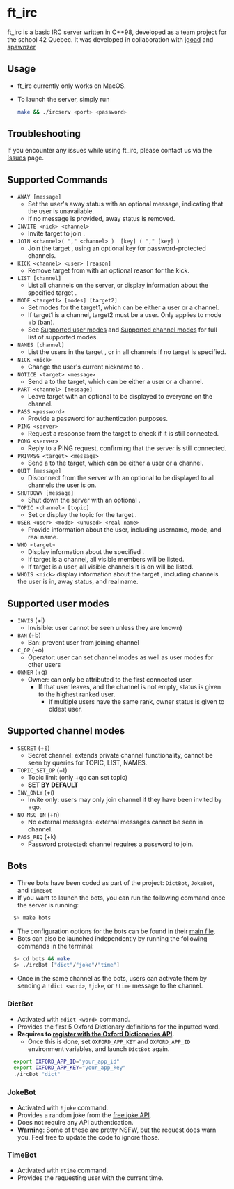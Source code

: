 # ft_irc

ft_irc is a basic IRC server written in C++98, developed as a team project for the school 42 Quebec.
It was developed in collaboration with [jgoad](https://github.com/jongoad) and [spawnzer](https://github.com/spawnzer)

## Usage

- ft_irc currently only works on MacOS.
- To launch the server, simply run
    
    ```bash
    make && ./ircserv <port> <password>
    ```
    

## Troubleshooting

If you encounter any issues while using ft_irc, please contact us via the [Issues](https://github.com/oddtiming/ft_irc/issues) page.

## Supported Commands
- `AWAY [message]` 
  - Set the user's away status with an optional message, indicating that the user is unavailable.
  - If no message is provided, away status is removed.
- `INVITE <nick> <channel>`
  - Invite target <nick> to join <channel>.
- `JOIN <channel>( "," <channel> )  [key] ( "," [key] )`
  - Join the target <channel>, using an optional key for password-protected channels.
- `KICK <channel> <user> [reason]`
  - Remove target <user> from <channel> with an optional reason for the kick.
- `LIST [channel]`
  - List all channels on the server, or display information about the specified target <channel>.
- `MODE <target1> [modes] [target2]`
  - Set modes for the target1, which can be either a user or a channel.
  - If target1 is a channel, target2 must be a user. Only applies to mode +b (ban).
  - See [Supported user modes](#supported-user-modes) and [Supported channel modes](#supported-channel-modes) for full list of supported modes.
- `NAMES [channel]`
  - List the users in the target <channel>, or in all channels if no target is specified.
- `NICK <nick>`
  - Change the user's current nickname to <nick>.
- `NOTICE <target> <message>`
  - Send a <message> to the target, which can be either a user or a channel.
- `PART <channel> [message]`
  - Leave target <channel> with an optional <message> to be displayed to everyone on the channel.
- `PASS <password>`
  - Provide a password for authentication purposes.
- `PING <server>`
  - Request a response from the target <server> to check if it is still connected.
- `PONG <server>`
  - Reply to a PING request, confirming that the server is still connected.
- `PRIVMSG <target> <message>`
  - Send a <message> to the target, which can be either a user or a channel.
- `QUIT [message]`
  - Disconnect from the server with an optional <message> to be displayed to all channels the user is on.
- `SHUTDOWN [message]`
  - Shut down the server with an optional <message>.
- `TOPIC <channel> [topic]`
  - Set or display the topic for the target <channel>.
- `USER <user> <mode> <unused> <real name>`
  - Provide information about the user, including username, mode, and real name.
- `WHO <target>`
  - Display information about the specified <target>.
  - If target is a channel, all visible members will be listed.
  - If target is a user, all visible channels it is on will be listed.
- `WHOIS <nick>`
  display information about the target <nick>, including channels the user is in, away status, and real name.


## Supported user modes

- `INVIS` (+i)
  - Invisible: user cannot be seen unless they are known)
- `BAN` (+b)
  - Ban: prevent user from joining channel
- `C_OP` (+o)
	- Operator: user can set channel modes as well as user modes for other users
- `OWNER` (+q)
  - Owner: can only be attributed to the first connected user. 
    - If that user leaves, and the channel is not empty, status is given to the highest ranked user.
      - If multiple users have the same rank, owner status is given to oldest user.

## Supported channel modes
- `SECRET` (+s)
	- Secret channel: extends private channel functionality, cannot be seen by queries for TOPIC, LIST, NAMES. 
- `TOPIC_SET_OP` (+t)
	- Topic limit (only +qo can set topic)
	- **SET BY DEFAULT**
- `INV_ONLY` (+i)
	- Invite only: users may only join channel if they have been invited by +qo. 
- `NO_MSG_IN` (+n)
  - No external messages: external messages cannot be seen in channel.
- `PASS_REQ` (+k)	
  - Password protected: channel requires a password to join.

  
  
## Bots

- Three bots have been coded as part of the project: `DictBot`, `JokeBot`, and `TimeBot`
- If you want to launch the bots, you can run the following command once the server is running:

```bash
  $> make bots
```
- The configuration options for the bots can be found in their [main file](https://github.com/oddtiming/ft_irc/blob/main/bots/srcs/main.cpp).
- Bots can also be launched independently by running the following commands in the terminal:

```bash
  $> cd bots && make
  $> ./ircBot ["dict"/"joke"/"time"]
```
- Once in the same channel as the bots, users can activate them by sending a `!dict <word>`, `!joke`, or `!time` message to the channel.

### DictBot
  - Activated with `!dict <word>` command.
  - Provides the first 5 Oxford Dictionary definitions for the inputted word.
  - **Requires to [register with the Oxford Dictionaries API](https://developer.oxforddictionaries.com/#plans).**
    - Once this is done, set `OXFORD_APP_KEY` and `OXFORD_APP_ID` environment variables, and launch `DictBot` again.

  ```bash
    export OXFORD_APP_ID="your_app_id"
    export OXFORD_APP_KEY="your_app_key"
    ./ircBot "dict"
  ```

### JokeBot
  - Activated with `!joke` command.
  - Provides a random joke from the [free joke API](https://jokeapi.dev/joke/Any).
  - Does not require any API authentication.
  - **Warning**: Some of these are pretty NSFW, but the request does warn you. Feel free to update the code to ignore those.

### TimeBot

  - Activated with `!time` command.
  - Provides the requesting user with the current time.
